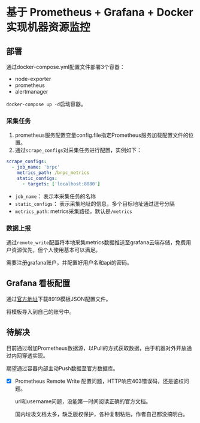 # 基于 Prometheus + Grafana + Docker 实现机器资源监控


## 部署

通过docker-compose.yml配置文件部署3个容器：

 - node-exporter
 - prometheus
 - alertmanager

`docker-compose up -d`启动容器。

### 采集任务

1. prometheus服务配置变量config.file指定Prometheus服务加载配置文件的位置。
2. 通过`scrape_configs`对采集任务进行配置，实例如下：
```yml
scrape_configs:
  - job_name: 'brpc'
    metrics_path: /brpc_metrics
    static_configs:
      - targets: ['localhost:8080']
```

- `job_name`： 表示本采集任务的名称
- `static_configs`： 表示采集地址的信息，多个目标地址通过逗号分隔
- `metrics_path`: metrics采集路径，默认是`/metrics`

### 数据上报

通过`remote_write`配置将本地采集metrics数据推送至grafana云端存储，免费用户资源优先，但个人使用基本可以满足。

需要注册grafana账户，并配置好用户名和api的密码。


## Grafana 看板配置

通过[官方地址](https://grafana.com/grafana/dashboards/)下载8919模板JSON配置文件。

将模板导入到自己的账号中。



## 待解决

目前通过增加Prometheus数据源，以Pull的方式获取数据，由于机器对外开放通过内网穿透实现。

期望通过容器内部主动Push数据至官方数据库。

- [x] Prometheus Remote Write 配置问题，HTTP响应403错误码，还是鉴权问题。

    url和username问题，没能第一时间阅读正确的官方文档。

    国内垃圾文档太多，缺乏版权保护，各种复制粘贴，作者自己都没搞明白。

